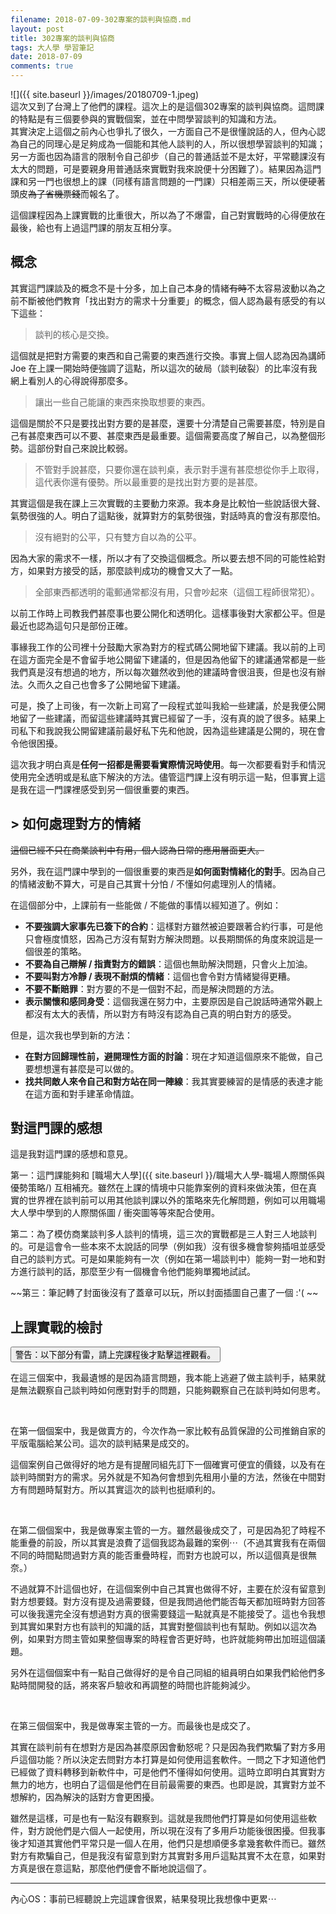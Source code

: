 ```yaml
---
filename: 2018-07-09-302專案的談判與協商.md
layout: post
title: 302專案的談判與協商
tags: 大人學 學習筆記
date: 2018-07-09
comments: true
---
```


![]({{ site.baseurl }}/images/20180709-1.jpeg)  
這次又到了台灣上了他們的課程。這次上的是這個302專案的談判與協商。這問課的特點是有三個要參與的實戰個案，並在中問學習談判的知識和方法。  
其實決定上這個之前內心也爭扎了很久，一方面自己不是很懂說話的人，但內心認為自己的同理心是足夠成為一個能和其他人談判的人，所以很想學習談判的知識；另一方面也因為語言的限制令自己卻步（自己的普通話並不是太好，平常聽課沒有太大的問題，可是要親身用普通話來實戰對我來說便十分困難了）。結果因為這門課和另一門也很想上的課（同樣有語言問題的一門課）只相差兩三天，所以便硬著頭皮~~為了省機票錢~~而報名了。

這個課程因為上課實戰的比重很大，所以為了不爆雷，自己對實戰時的心得便放在最後，給也有上過這門課的朋友互相分享。

## 概念

其實這門課談及的概念不是十分多，加上自己本身的情緒~~有時~~不太容易波動以為之前不斷被他們教育「找出對方的需求十分重要」的概念，個人認為最有感受的有以下這些：

> 談判的核心是交換。

這個就是把對方需要的東西和自己需要的東西進行交換。事實上個人認為因為講師 Joe 在上課一開始時便強調了這點，所以這次的破局（談判破裂）的比率沒有我網上看別人的心得說得那麼多。


> 讓出一些自己能讓的東西來換取想要的東西。

這個是關於不只是要找出對方要的是甚麼，還要十分清楚自己需要甚麼，特別是自己有甚麼東西可以不要、甚麼東西是最重要。這個需要高度了解自己，以為整個形勢。這部份對自己來說比較弱。


> 不管對手說甚麼，只要你還在談判桌，表示對手還有甚麼想從你手上取得，這代表你還有優勢。所以最重要的是找出對方要的是甚麼。

其實這個是我在課上三次實戰的主要動力來源。我本身是比較怕一些說話很大聲、氣勢很強的人。明白了這點後，就算對方的氣勢很強，對話時真的會沒有那麼怕。


> 沒有絕對的公平，只有雙方自以為的公平。

因為大家的需求不一樣，所以才有了交換這個概念。所以要去想不同的可能性給對方，如果對方接受的話，那麼談判成功的機會又大了一點。


> 全部東西都透明的電郵通常都沒有用，只會吵起來（這個工程師很常犯）。

以前工作時上司教我們甚麼事也要公開化和透明化。這樣事後對大家都公平。但是最近也認為這句只是部份正確。

事緣我工作的公司裡十分鼓勵大家為對方的程式碼公開地留下建議。我以前的上司在這方面完全是不會留手地公開留下建議的，但是因為他留下的建議通常都是一些我們真是沒有想過的地方，所以每次雖然收到他的建議時會很沮喪，但是也沒有辦法。久而久之自己也會多了公開地留下建議。

可是，換了上司後，有一次新上司寫了一段程式並叫我給一些建議，於是我便公開地留了一些建議，而留這些建議時其實已經留了一手，沒有真的說了很多。結果上司私下和我說我公開留建議前最好私下先和他說，因為這些建議是公開的，現在會令他很困擾。

這次我才明白真是**任何一招都是需要看實際情況時使用**。每一次都要看對手和情況使用完全透明或是私底下解決的方法。儘管這門課上沒有明示這一點，但事實上這是我在這一門課裡感受到另一個很重要的東西。

## \> 如何處理對方的情緒

~~這個已經不只在商業談判中有用，個人認為日常的應用層面更大。~~

另外，我在這門課中學到的一個很重要的東西是**如何面對情緒化的對手**。因為自己的情緒波動不算大，可是自己其實十分怕 / 不懂如何處理別人的情緒。

在這個部分中，上課前有一些能做 / 不能做的事情以經知道了。例如：

* **不要強調大家事先已簽下的合約**：這樣對方雖然被迫要跟著合約行事，可是他只會極度憤怒，因為己方沒有幫對方解決問題。以長期關係的角度來說這是一個很差的策略。
* **不要為自己辯解 / 指責對方的錯誤**：這個也無助解決問題，只會火上加油。
* **不要叫對方冷靜 / 表現不耐煩的情緒**：這個也會令對方情緒變得更糟。
* **不要不斷賠罪**：對方要的不是一個對不起，而是解決問題的方法。
* **表示關懷和感同身受**：這個我還在努力中，主要原因是自己說話時通常外觀上都沒有太大的表情，所以對方有時沒有認為自己真的明白對方的感受。

但是，這次我也學到新的方法：

* **在對方回歸理性前，避開理性方面的討論**：現在才知道這個原來不能做，自己要想想還有甚麼是可以做的。
* **找共同敵人來令自己和對方站在同一陣線**：我其實要練習的是情感的表達才能在這方面和對手建革命情誼。

## 對這門課的感想

這是我對這門課的感想和意見。

第一：這門課能夠和 [職場大人學]({{ site.baseurl }}/職場大人學-職場人際關係與優勢策略/) 互相補充。雖然在上課的情境中只能靠案例的資料來做決策，但在真實的世界裡在談判前可以用其他談判課以外的策略來先化解問題，例如可以用職場大人學中學到的人際關係圖 / 衝突圖等等來配合使用。

第二：為了模仿商業談判多人談判的情境，這三次的實戰都是三人對三人地談判的。可是這會令一些本來不太說話的同學（例如我）沒有很多機會黎夠插咀並感受自己的談判方式。可是如果能夠有一次（例如在第一場談判中）能夠一對一地和對方進行談判的話，那麼至少有一個機會令他們能夠單獨地試試。

~~第三：筆記轉了封面後沒有了蓋章可以玩，所以封面插圖自己畫了一個 :'( ~~

## 上課實戰的檢討

<button class="collapsible">
警告：以下部分有雷，請上完課程後才點擊這裡觀看。
</button>
<div class="content">
<p>在這三個案中，我最遺憾的是因為語言問題，我本能上逃避了做主談判手，結果就是無法觀察自己談判時如何應對對手的問題，只能夠觀察自己在談判時如何思考。</p>

<p>&nbsp</p>

<p>在第一個個案中，我是做賣方的，今次作為一家比較有品質保證的公司推銷自家的平版電腦給某公司。這次的談判結果是成交的。</p>

<p>這個案例自己做得好的地方是有提醒同組先訂下一個確實可便宜的價錢，以及有在談判時關對方的需求。另外就是不知為何會想到先租用小量的方法，然後在中間對方有問題時幫對方。所以其實這次的談判也挺順利的。</p>

<p>&nbsp</p>

<p>在第二個個案中，我是做專案主管的一方。雖然最後成交了，可是因為犯了時程不能重疊的前設，所以其實是浪費了這個我認為最難的案例⋯（不過其實我有在兩個不同的時間點問過對方真的能否重疊時程，而對方也說可以，所以這個真是很無奈。）</p>

<p>不過就算不計這個也好，在這個案例中自己其實也做得不好，主要在於沒有留意到對方想要錢。對方沒有提及過需要錢，但是我問過他們能否每天都加班時對方回答可以後我還完全沒有想過對方真的很需要錢這一點就真是不能接受了。這也令我想到其實如果對方也有談判的知識的話，其實對整個談判也有幫助。例如以這次為例，如果對方問主管如果整個專案的時程會否更好時，也許就能夠帶出加班這個議題。</p>

<p>另外在這個個案中有一點自己做得好的是令自己同組的組員明白如果我們給他們多點時間開發的話，將來客戶驗收和再調整的時間也許能夠減少。</p>

<p>&nbsp</p>

<p>在第三個個案中，我是做專案主管的一方。而最後也是成交了。</p>

<p>其實在談判前有在想對方是因為甚麼原因會動怒呢？只是因為我們欺騙了對方多用戶這個功能？所以決定去問對方本打算是如何使用這套軟件。一問之下才知道他們已經做了資料轉移到新軟件中，可是他們不懂得如何使用。這時立即明白其實對方無力的地方，也明白了這個是他們在目前最需要的東西。也即是說，其實對方並不想解約，因為解決的話對方會更困擾。</p>

<p>雖然是這樣，可是也有一點沒有觀察到。這就是我問他們打算是如何使用這些軟件，對方說他們是六個人一起使用，所以現在沒有了多用戶功能後很困擾。但我事後才知道其實他們平常只是一個人在用，他們只是想順便多拿幾套軟件而已。雖然對方有欺騙自己，但是我沒有留意到對方其實對多用戶這點其實不太在意，如果對方真是很在意這點，那麼他們便會不斷地說這個了。</p>

</div>

---

內心OS：事前已經聽說上完這課會很累，結果發現比我想像中更累⋯

